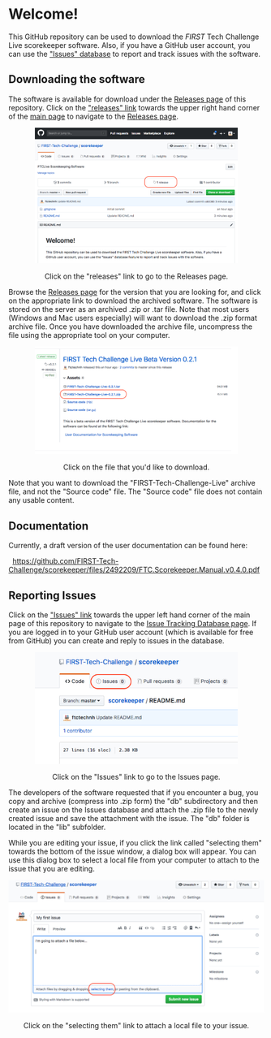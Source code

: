 # Welcome!
This GitHub repository can be used to download the _FIRST_ Tech Challenge Live scorekeeper software.  Also, if you have a GitHub user account, you can use the ["Issues" database](https://github.com/FIRST-Tech-Challenge/scorekeeper/issues) to report and track issues with the software.

## Downloading the software
The software is available for download under the [Releases page](https://github.com/FIRST-Tech-Challenge/scorekeeper/releases) of this repository.  Click on the  ["releases" link](https://github.com/FIRST-Tech-Challenge/scorekeeper/releases) towards the upper right hand corner of the [main page](https://github.com/FIRST-Tech-Challenge/scorekeeper) to navigate to the [Releases page](https://github.com/FIRST-Tech-Challenge/scorekeeper/releases).

<p align="center"><img src="https://github.com/FIRST-Tech-Challenge/WikiSupport/blob/master/scorekeeper/releasesLink.png" width="400"></p>
<p align="center">Click on the "releases" link to go to the Releases page.</p>

Browse the [Releases page](https://github.com/FIRST-Tech-Challenge/scorekeeper/releases) for the version that you are looking for, and click on the appropriate link to download the archived software.  The software is stored on the server as an archived .zip or .tar file.  Note that most users (Windows and Mac users especially) will want to download the .zip format archive file.  Once you have downloaded the archive file, uncompress the file using the appropriate tool on your computer.

<p align="center"><img src="https://github.com/FIRST-Tech-Challenge/WikiSupport/blob/master/scorekeeper/downloadZip.png" width="400"></p>
<p align="center">Click on the file that you'd like to download.</p>

Note that you want to download the "FIRST-Tech-Challenge-Live" archive file, and not the "Source code" file.  The "Source code" file does not contain any usable content.

## Documentation
Currently, a draft version of the user documentation can be found here:

&nbsp;&nbsp;https://github.com/FIRST-Tech-Challenge/scorekeeper/files/2492209/FTC.Scorekeeper.Manual.v0.4.0.pdf

## Reporting Issues
Click on the ["Issues" link](https://github.com/FIRST-Tech-Challenge/scorekeeper/issues) towards the upper left hand corner of the main page of this repository to navigate to the [Issue Tracking Database page](https://github.com/FIRST-Tech-Challenge/scorekeeper/issues).  If you are logged in to your GitHub user account (which is available for free from GitHub) you can create and reply to issues in the database.  

<p align="center"><img src="https://github.com/FIRST-Tech-Challenge/WikiSupport/blob/master/scorekeeper/issues.png" width="400"></p>
<p align="center">Click on the "Issues" link to go to the Issues page.</p>

The developers of the software requested that if you encounter a bug, you copy and archive (compress into .zip form) the "db" subdirectory and then create an issue on the Issues database and attach the .zip file to the newly created issue and save the attachment with the issue.  The "db" folder is located in the "lib" subfolder.

While you are editing your issue, if you click the link called "selecting them" towards the bottom of the issue window, a dialog box will appear.  You can use this dialog box to select a local file from your computer to attach to the issue that you are editing.

<p align="center"><img src="https://github.com/FIRST-Tech-Challenge/WikiSupport/blob/master/scorekeeper/selectingThem.png" width="600"></p>
<p align="center">Click on the "selecting them" link to attach a local file to your issue.</p>

